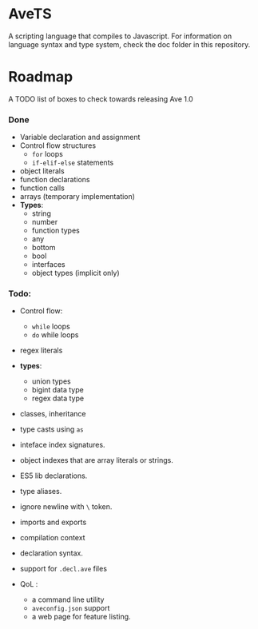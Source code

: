 # AveTS
A scripting language that compiles to Javascript.
For information on language syntax and type system, check the doc folder in this repository.

# Roadmap

A TODO list of boxes to check towards releasing Ave 1.0

### Done

* Variable declaration and assignment
* Control flow structures
    * `for` loops
    *  `if-elif-else` statements
* object literals
* function declarations
* function calls
* arrays (temporary implementation)
* **Types**:
    * string
    * number
    * function types
    * any
    * bottom
    * bool
    * interfaces
    * object types (implicit only)

### Todo:

* Control flow:
    * `while` loops
    * `do` while loops

* regex literals
* **types**:
    * union types
    * bigint data type
    * regex data type
    
* classes, inheritance
* type casts using `as`
* inteface index signatures.
* object indexes that are array literals or strings.
* ES5 lib declarations.
* type aliases.
* ignore newline with `\` token.
* imports and exports
* compilation context
* declaration syntax.
* support for `.decl.ave` files
* QoL :
    * a command line utility
    * `aveconfig.json` support
    * a web page for feature listing. 